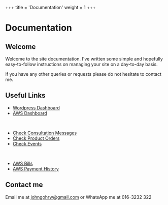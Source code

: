 +++
title = 'Documentation'
weight = 1
+++

# Documentation

## Welcome

Welcome to the site documentation. I've written some simple and hopefully easy-to-follow instructions on managing your site on a day-to-day basis.

If you have any other queries or requests please do not hesitate to contact me.

## Useful Links

- [Wordpress Dashboard](https://bulltraders.com.my/wp-admin/)
- [AWS Dashboard](https://lightsail.aws.amazon.com/ls/webapp/home?#)

<br/>

- [Check Consultation Messages](https://bulltraders.com.my/wp-admin/admin.php?page=e-form-submissions#/?status=all)
- [Check Product Orders](https://bulltraders.com.my/wp-admin/edit.php?post_type=shop_order)
- [Check Events](https://bulltraders.com.my/wp-admin/edit.php?post_type=mep_events)

<br/>

- [AWS Bills](https://console.aws.amazon.com/costmanagement/home#/home)
- [AWS Payment History](https://console.aws.amazon.com/billing/home#/paymentsoverview/transactions)

## Contact me

Email me at johngohrw@gmail.com or WhatsApp me at 016-3232 322
